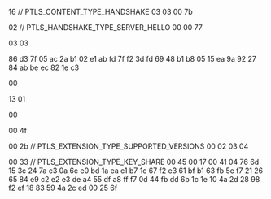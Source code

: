 16 // PTLS_CONTENT_TYPE_HANDSHAKE
03 03 00 7b

02 // PTLS_HANDSHAKE_TYPE_SERVER_HELLO
00 00 77

03 03

86 d3 7f 05 ac 2a b1 02 e1 ab
fd 7f f2 3d fd 69 48 b1 b8 05
15 ea 9a 92 27 84 ab be ec 82
1e c3

00

13 01

00

00 4f

00 2b // PTLS_EXTENSION_TYPE_SUPPORTED_VERSIONS
00 02
03 04

00 33 // PTLS_EXTENSION_TYPE_KEY_SHARE
00 45
00 17
00 41
04
76 6d 15 3c 24 7a c3 0a 6c e0
bd 1a ea c1 b7 1c 67 f2 e3 61
bf b1 63 fb 5e f7 21 26 65 84
e9 c2 e2 e3 de a4 55 df a8 ff
f7 0d 44 fb dd 6b 1c 1e 10 4a
2d 28 98 f2 ef 18 83 59 4a 2c
ed 00 25 6f